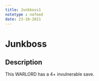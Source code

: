 ```yaml
---
title: Junkboss1
notetype : nofeed
date: 23-10-2021
---
```


# Junkboss
## Description

This WARLORD has a 4+ invulnerable save.